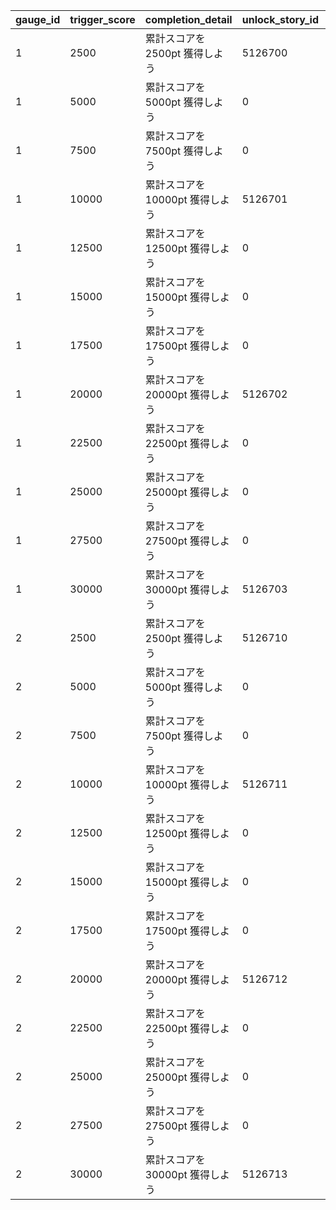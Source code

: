 |gauge_id|trigger_score|completion_detail|unlock_story_id|reward_type|reward_id|reward_count|
| --- | --- | --- | --- | --- | --- | --- |
|1|2500|累計スコアを2500pt 獲得しよう|5126700|12|94002|50000|
|1|5000|累計スコアを5000pt 獲得しよう|0|12|94002|50000|
|1|7500|累計スコアを7500pt 獲得しよう|0|12|94002|50000|
|1|10000|累計スコアを10000pt 獲得しよう|5126701|7|2839|1|
|1|12500|累計スコアを12500pt 獲得しよう|0|12|94002|80000|
|1|15000|累計スコアを15000pt 獲得しよう|0|12|94002|80000|
|1|17500|累計スコアを17500pt 獲得しよう|0|12|94002|80000|
|1|20000|累計スコアを20000pt 獲得しよう|5126702|8|91002|25|
|1|22500|累計スコアを22500pt 獲得しよう|0|12|94002|100000|
|1|25000|累計スコアを25000pt 獲得しよう|0|12|94002|100000|
|1|27500|累計スコアを27500pt 獲得しよう|0|8|91002|100|
|1|30000|累計スコアを30000pt 獲得しよう|5126703|15|11001262|1|
|2|2500|累計スコアを2500pt 獲得しよう|5126710|12|94002|50000|
|2|5000|累計スコアを5000pt 獲得しよう|0|12|94002|50000|
|2|7500|累計スコアを7500pt 獲得しよう|0|12|94002|50000|
|2|10000|累計スコアを10000pt 獲得しよう|5126711|7|2840|1|
|2|12500|累計スコアを12500pt 獲得しよう|0|12|94002|80000|
|2|15000|累計スコアを15000pt 獲得しよう|0|12|94002|80000|
|2|17500|累計スコアを17500pt 獲得しよう|0|12|94002|80000|
|2|20000|累計スコアを20000pt 獲得しよう|5126712|8|91002|25|
|2|22500|累計スコアを22500pt 獲得しよう|0|12|94002|100000|
|2|25000|累計スコアを25000pt 獲得しよう|0|12|94002|100000|
|2|27500|累計スコアを27500pt 獲得しよう|0|8|91002|100|
|2|30000|累計スコアを30000pt 獲得しよう|5126713|15|11001263|1|